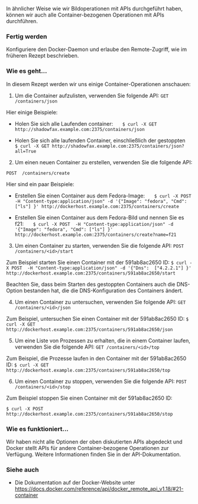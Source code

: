 In ähnlicher Weise wie wir Bildoperationen mit APIs durchgeführt haben, können wir auch alle Container-bezogenen Operationen mit APIs durchführen.

### Fertig werden

Konfiguriere den Docker-Daemon und erlaube den Remote-Zugriff, wie im früheren Rezept beschrieben.

### Wie es geht…

In diesem Rezept werden wir uns einige Container-Operationen anschauen:

1. Um die Container aufzulisten, verwenden Sie folgende API:
`GET  /containers/json`

Hier einige Beispiele:
* Holen Sie sich alle Laufenden container:
`	$ curl -X GET http://shadowfax.example.com:2375/containers/json`

* Holen Sie sich alle laufenden Container, einschließlich der gestoppten
`	$ curl -X GET http://shadowfax.example.com:2375/containers/json?all=True`

2. Um einen neuen Container zu erstellen, verwenden Sie die folgende API:

`POST  /containers/create`

Hier sind ein paar Beispiele:

* Erstellen Sie einen Container aus dem Fedora-Image:
`	$ curl -X POST  -H "Content-type:application/json" -d '{"Image": "fedora", "Cmd": ["ls"] }' http://dockerhost.example.com:2375/containers/create`

* Erstellen Sie einen Container aus dem Fedora-Bild und nennen Sie es f21:
`	$ curl -X POST  -H "Content-type:application/json" -d '{"Image": "fedora", "Cmd": ["ls"] }' http://dockerhost.example.com:2375/containers/create?name=f21`

3. Um einen Container zu starten, verwenden Sie die folgende API:
`POST /containers/<id>/start`

Zum Beispiel starten Sie einen Container mit der 591ab8ac2650 ID:
`$ curl -X POST  -H "Content-type:application/json" -d '{"Dns":  ["4.2.2.1"] }' http://dockerhost.example.com:2375/containers/591ab8ac2650/start`

Beachten Sie, dass beim Starten des gestoppten Containers auch die DNS-Option bestanden hat, die die DNS-Konfiguration des Containers ändert.

4. Um einen Container zu untersuchen, verwenden Sie folgende API:
`GET  /containers/<id>/json`

Zum Beispiel, untersuchen Sie einen Container mit der 591ab8ac2650 ID:
`$ curl -X GET http://dockerhost.example.com:2375/containers/591ab8ac2650/json`

5. Um eine Liste von Prozessen zu erhalten, die in einem Container laufen, verwenden Sie die folgende API:
`GET /containers/<id>/top`

Zum Beispiel, die Prozesse laufen in den Container mit der 591ab8ac2650 ID:
`$ curl -X GET http://dockerhost.example.com:2375/containers/591ab8ac2650/top`

6. Um einen Container zu stoppen, verwenden Sie die folgende API:
`POST /containers/<id>/stop`

Zum Beispiel stoppen Sie einen Container mit der 591ab8ac2650 ID:

`$ curl -X POST http://dockerhost.example.com:2375/containers/591ab8ac2650/stop`

### Wie es funktioniert…

Wir haben nicht alle Optionen der oben diskutierten APIs abgedeckt und Docker stellt APIs für andere Container-bezogene Operationen zur Verfügung. Weitere Informationen finden Sie in der API-Dokumentation.

### Siehe auch

* Die Dokumentation auf der Docker-Website unter https://docs.docker.com/reference/api/docker_remote_api_v1.18/#21-container